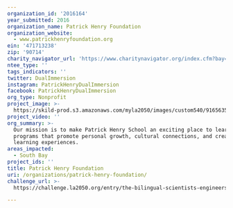 ```yaml
---
organization_id: '2016164'
year_submitted: 2016
organization_name: Patrick Henry Foundation
organization_website:
  - www.patrickhenryfoundation.org
ein: '471713238'
zip: '90714'
charity_navigator_url: 'https://www.charitynavigator.org/index.cfm?bay=search.profile&ein=471713238'
ntee_type: ''
tags_indicators: ''
twitter: DualImmersion
instagram: PatrickHenryDualImmersion
facebook: PatrickHenryDualImmersion
org_type: Nonprofit
project_image: >-
  https://skild-prod.s3.amazonaws.com/myla2050/images/custom540/9165635165741-team90.JPG
project_video: ''
org_summary: >-
  Our mission is to make Patrick Henry School an exciting place to learn through
  programs that promote personal growth, cultural connections, and creative
  learning experiences.
areas_impacted:
  - South Bay
project_ids: ''
title: Patrick Henry Foundation
uri: /organizations/patrick-henry-foundation/
challenge_url: >-
  https://challenge.la2050.org/entry/the-bilingual-scientists-engineers-mathematicians-and-innovators-semi-program

---
```

